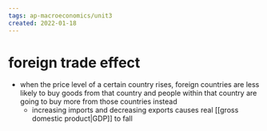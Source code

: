```yaml
---
tags: ap-macroeconomics/unit3 
created: 2022-01-18
---
```


# foreign trade effect

- when the price level of a certain country rises, foreign countries are less likely to buy goods from that country and people within that country are going to buy more from those countries instead
	- increasing imports and decreasing exports causes real [[gross domestic product|GDP]] to fall 
